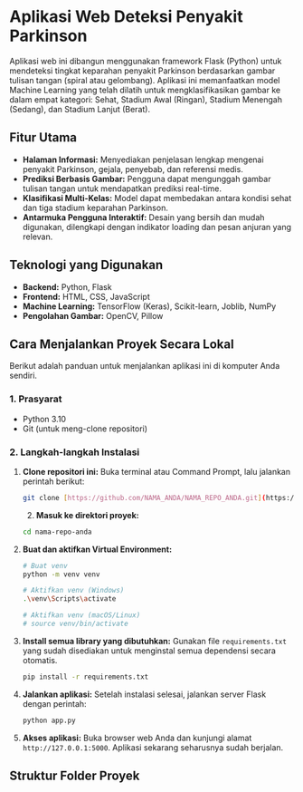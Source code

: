# Aplikasi Web Deteksi Penyakit Parkinson

Aplikasi web ini dibangun menggunakan framework Flask (Python) untuk mendeteksi tingkat keparahan penyakit Parkinson berdasarkan gambar tulisan tangan (spiral atau gelombang). Aplikasi ini memanfaatkan model Machine Learning yang telah dilatih untuk mengklasifikasikan gambar ke dalam empat kategori: Sehat, Stadium Awal (Ringan), Stadium Menengah (Sedang), dan Stadium Lanjut (Berat).

## Fitur Utama
* **Halaman Informasi:** Menyediakan penjelasan lengkap mengenai penyakit Parkinson, gejala, penyebab, dan referensi medis.
* **Prediksi Berbasis Gambar:** Pengguna dapat mengunggah gambar tulisan tangan untuk mendapatkan prediksi real-time.
* **Klasifikasi Multi-Kelas:** Model dapat membedakan antara kondisi sehat dan tiga stadium keparahan Parkinson.
* **Antarmuka Pengguna Interaktif:** Desain yang bersih dan mudah digunakan, dilengkapi dengan indikator loading dan pesan anjuran yang relevan.

## Teknologi yang Digunakan
* **Backend:** Python, Flask
* **Frontend:** HTML, CSS, JavaScript
* **Machine Learning:** TensorFlow (Keras), Scikit-learn, Joblib, NumPy
* **Pengolahan Gambar:** OpenCV, Pillow

## Cara Menjalankan Proyek Secara Lokal

Berikut adalah panduan untuk menjalankan aplikasi ini di komputer Anda sendiri.

### 1. Prasyarat
* Python 3.10
* Git (untuk meng-clone repositori)

### 2. Langkah-langkah Instalasi

1.  **Clone repositori ini:**
    Buka terminal atau Command Prompt, lalu jalankan perintah berikut:
    ```bash
    git clone [https://github.com/NAMA_ANDA/NAMA_REPO_ANDA.git](https://github.com/NAMA_ANDA/NAMA_REPO_ANDA.git)
    ```
    2.  **Masuk ke direktori proyek:**
    ```bash
    cd nama-repo-anda
    ```

3.  **Buat dan aktifkan Virtual Environment:**
    ```bash
    # Buat venv
    python -m venv venv

    # Aktifkan venv (Windows)
    .\venv\Scripts\activate

    # Aktifkan venv (macOS/Linux)
    # source venv/bin/activate
    ```

4.  **Install semua library yang dibutuhkan:**
    Gunakan file `requirements.txt` yang sudah disediakan untuk menginstal semua dependensi secara otomatis.
    ```bash
    pip install -r requirements.txt
    ```

5.  **Jalankan aplikasi:**
    Setelah instalasi selesai, jalankan server Flask dengan perintah:
    ```bash
    python app.py
    ```

6.  **Akses aplikasi:**
    Buka browser web Anda dan kunjungi alamat `http://127.0.0.1:5000`. Aplikasi sekarang seharusnya sudah berjalan.

## Struktur Folder Proyek
